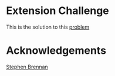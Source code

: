 # Extension Challenge

This is the solution to this [problem](https://codingchallenges.fyi/challenges/challenge-shell/)

# Acknowledgements

[Stephen Brennan](https://brennan.io/2015/01/16/write-a-shell-in-c/)